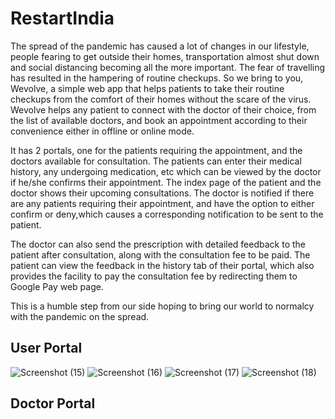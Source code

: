 # RestartIndia

The spread of the pandemic has caused a lot of changes in our lifestyle, people fearing to get outside their homes, transportation almost shut down and social distancing becoming all the more important. The fear of travelling has resulted in the hampering of routine checkups. So we bring to you, Wevolve, a simple web app that helps patients to take their routine checkups from the comfort of their homes without the scare of the virus. Wevolve helps any patient to connect with the doctor of their choice, from the list of available doctors, and book an appointment according to their convenience either in offline or online mode.

It has 2 portals, one for the patients requiring the appointment, and the doctors available for consultation. The patients can enter their medical history, any undergoing medication, etc which can be viewed by the doctor if he/she confirms their appointment. The index page of the patient and the doctor shows their upcoming consultations. The doctor is notified if there are any patients requiring their appointment, and have the option to either confirm or deny,which causes a corresponding notification to be sent to the patient.

The doctor can also send the prescription with detailed feedback to the patient after consultation, along with the consultation fee to be paid. The patient can view the feedback in the history tab of their portal, which also provides the facility to pay the consultation fee by redirecting them to Google Pay web page.

This is a humble step from our side hoping to bring our world to normalcy with the pandemic on the spread. 


## User Portal
![Screenshot (15)](https://user-images.githubusercontent.com/43414928/84587772-c638b800-ae3f-11ea-8781-53bc4ec6a47b.png)
![Screenshot (16)](https://user-images.githubusercontent.com/43414928/84587775-c9cc3f00-ae3f-11ea-975f-d7846c873dd9.png)
![Screenshot (17)](https://user-images.githubusercontent.com/43414928/84587778-ce90f300-ae3f-11ea-895b-8663bdc97bd6.png)
![Screenshot (18)](https://user-images.githubusercontent.com/43414928/84587779-cfc22000-ae3f-11ea-89ab-fdb0c8c7c68c.png)

## Doctor Portal
